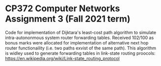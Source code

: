 # CP372 Computer Networks Assignment 3 (Fall 2021 term)

Code for implementation of Dijktara's least-cost path algorithm to simulate intra-autononmous system router forwarding tables. Received 102/100 as bonus marks were allocated for implementation of alternative next hop router functionaility (i.e. two paths exvist of the same path). This algorithm is widley used to generate forwarding tables in link-state routing proocols: https://en.wikipedia.org/wiki/Link-state_routing_protocol 

